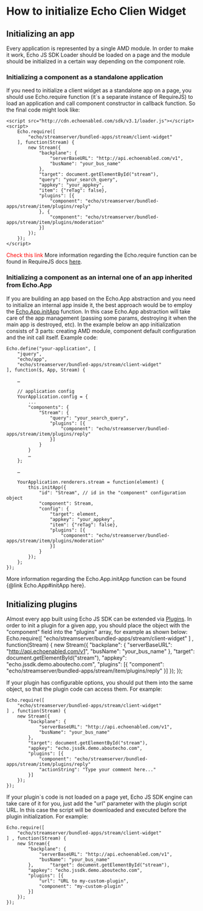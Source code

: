 # How to initialize Echo Clien Widget

## Initializing an app

Every application is represented by a single AMD module. In order to make it work, Echo JS SDK Loader should be loaded on a page and the module should be initialized in a certain way depending on the component role.

### Initializing a component as a standalone application

If you need to initialize a client widget as a standalone app on a page, you should use Echo.require function (it`s a separate instance of RequireJS) to load an application and call component constructor in callback function. So the final code might look like:

	<script src="http://cdn.echoenabled.com/sdk/v3.1/loader.js"></script>
	<script>
		Echo.require([
			"echo/streamserver/bundled-apps/stream/client-widget"
		], function(Stream) {
			new Stream({
				"backplane": {
					"serverBaseURL": "http://api.echoenabled.com/v1",
					"busName": "your_bus_name"
				},
				"target": document.getElementById("stream"),
				"query": "your_search_query",
				"appkey": "your_appkey",
				"item": {"reTag": false},
				"plugins": [{
					"component": "echo/streamserver/bundled-apps/stream/item/plugins/reply"
				}, {
					"component": "echo/streamserver/bundled-apps/stream/item/plugins/moderation"
				}]
			});
		});
	</script>

<span style="color: red;">Check this link</span>
More information regarding the Echo.require function can be found in RequireJS docs [here](http://requirejs.org/docs/api.html#jsfiles).

### Initializing a component as an internal one of an app inherited from Echo.App

If you are building an app based on the Echo.App abstraction and you need to initialize an internal app inside it, the best approach would be to employ the [Echo.App.initApp](#!/api/Echo.App-method-initApp) function. In this case Echo.App abstraction will take care of the app management (passing some params, destroying it when the main app is destroyed, etc). In the example below an app initialization consists of 3 parts: creating AMD module, component default configuration and the init call itself. Example code:

	Echo.define("your-application", [
		"jquery",
		"echo/app",
		"echo/streamserver/bundled-apps/stream/client-widget"
	], function($, App, Stream) {

		…

		// application config
		YourApplication.config = {
			...
			"components": {
				"Stream": {
					"query": "your_search_query",
					"plugins": [{
						"component": "echo/streamserver/bundled-apps/stream/item/plugins/reply"
					}]
				}
			}
			…
		};

		…

		YourApplication.renderers.stream = function(element) {
			this.initApp({
				"id": "Stream", // id in the "component" configuration object
				"component": Stream,
				"config": {
					"target": element,
					"appkey": "your_appkey",
					"item": {"reTag": false},
					"plugins": [{
						"component": "echo/streamserver/bundled-apps/stream/item/plugins/moderation"
					}]
				}
			});
		};
	});

More information regarding the Echo.App.initApp function can be found {@link Echo.App#initApp here}.

## Initializing plugins

Almost every app built using Echo JS SDK can be extended via [Plugins](#!/guide/how_to_develop_plugin). In order to init a plugin for a given app, you should place the object with the "component" field into the "plugins" array, for example as shown below:
	Echo.require([
		"echo/streamserver/bundled-apps/stream/client-widget"
	] , function(Stream) {
		new Stream({
			"backplane": {
				"serverBaseURL": "http://api.echoenabled.com/v1",
				"busName": "your_bus_name"
			},
			"target": document.getElementById("stream"),
			"appkey": "echo.jssdk.demo.aboutecho.com",
			"plugins": [{
				"component": "echo/streamserver/bundled-apps/stream/item/plugins/reply"
			}]
		});
	});

If your plugin has configurable options, you should put them into the same object, so that the plugin code can access them. For example:

	Echo.require([
		"echo/streamserver/bundled-apps/stream/client-widget"
	] , function(Stream) {
		new Stream({
			"backplane": {
				"serverBaseURL": "http://api.echoenabled.com/v1",
				"busName": "your_bus_name"
			},
			"target": document.getElementById("stream"),
			"appkey": "echo.jssdk.demo.aboutecho.com",
			"plugins": [{
				"component": "echo/streamserver/bundled-apps/stream/item/plugins/reply"
				"actionString": "Type your comment here..."
			}]
		});
	});

If your plugin`s code is not loaded on a page yet, Echo JS SDK engine can take care of it for you, just add the "url" parameter with the plugin script URL. In this case the script will be downloaded and executed before the plugin initialization. For example:

	Echo.require([
		"echo/streamserver/bundled-apps/stream/client-widget"
	] , function(Stream) {
		new Stream({
			"backplane": {
				"serverBaseURL": "http://api.echoenabled.com/v1",
				"busName": "your_bus_name"
			},		"target": document.getElementById("stream"),
			"appkey": "echo.jssdk.demo.aboutecho.com",
			"plugins": [{
				"url": "URL to my-custom-plugin",
				"component": "my-custom-plugin"
			}]
		});
	});
